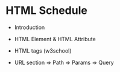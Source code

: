 # HTML Schedule

- Introduction

- HTML Element & HTML Attribute

- HTML tags (w3school)

- URL section
  => Path
  => Params
  => Query